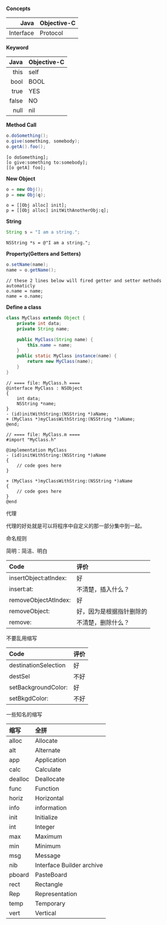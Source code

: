 **Concepts**

| Java | Objective-C |
|-----:|:------------|
| Interface | Protocol |

**Keyword**

| Java | Objective-C |
|-----:|:------------|
| this | self |
| bool | BOOL |
| true | YES |
| false | NO |
| null | nil |

**Method Call**

```java
o.doSomething();
o.give(something, somebody);
o.getA().foo();
```

```objc
[o doSomething];
[o give:something to:somebody];
[[o getA] foo];
```

**New Object**

```java
o = new Obj();
p = new Obj(q);
```

```objc
o = [[Obj alloc] init];
p = [[Obj alloc] initWithAnotherObj:q];
```

**String**

```java
String s = "I am a string.";
```

```objc
NSString *s = @"I am a string.";
```

**Property(Getters and Setters)**

```java
o.setName(name);
name = o.getName();
```

```objc
// these 2 lines below will fired getter and setter methods automaticly
o.name = name;
name = o.name;
```

**Define a class**

```java
class MyClass extends Object {
	private int data;
	private String name;

	public MyClass(String name) {
		this.name = name;
	}
	public static MyClass instance(name) {
		return new MyClass(name);
	}
}
```

```objc
// ==== file: MyClass.h ====
@interface MyClass : NSObject
{
	int data;
	NSString *name;
}
- (id)initWithString:(NSString *)aName;
+ (MyClass *)myClassWithString:(NSString *)aName;
@end;
```

```objc
// ==== file: MyClass.m ====
#import "MyClass.h"

@implementation MyClass
- (id)initWithString:(NSString *)aName
{
    // code goes here
}
 
+ (MyClass *)myClassWithString:(NSString *)aName
{
    // code goes here
}
@end
```

代理

代理的好处就是可以将程序中自定义的那一部分集中到一起。

命名规则

简明：简洁、明白

| Code | 评价 |
|:-----|:----|
| insertObject:atIndex: | 好 |
| insert:at: | 不清楚，插入什么？ |
| removeObjectAtIndex: | 好 |
| removeObject: | 好，因为是根据指针删除的 |
| remove: | 不清楚，删除什么？ |

不要乱用缩写

| Code | 评价 |
|:-----|:----|
| destinationSelection | 好 |
| destSel | 不好 |
| setBackgroundColor: | 好 |
| setBkgdColor: | 不好 |

一些知名的缩写

| 缩写 | 全拼 |
|:-----|:-----|
| alloc | Allocate |
| alt | Alternate |
| app | Application |
| calc | Calculate |
| dealloc | Deallocate |
| func | Function |
| horiz | Horizontal |
| info | information |
| init | Initialize |
| int | Integer |
| max | Maximum |
| min | Minimum |
| msg | Message |
| nib | Interface Builder archive |
| pboard | PasteBoard |
| rect | Rectangle |
| Rep | Representation |
| temp | Temporary |
| vert | Vertical |
